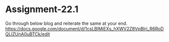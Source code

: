 # Assignment-22.1

Go through below blog and reiterate the same at your end.
https://docs.google.com/document/d/1csLBlMiEXs_hXWV2Z8VpBlrj_R6RoDQLlZUnA0uBTCk/edit
